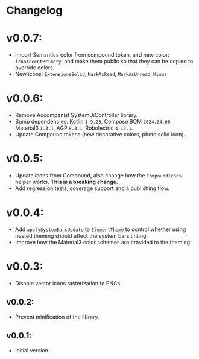 # Changelog

# v0.0.7:

- import Semantics color from compound token, and new color: `iconAccentPrimary`, and make them public so that they can be copied to override colors.
- New icons: `ExtensionsSolid`, `MarkAsRead`, `MarkAsUnread`, `Minus`

# v0.0.6:

- Remove Accompanist SystemUiController library.
- Bump dependencies: Kotlin `1.9.23`, Compose BOM `2024.04.00`, Material3 `1.3.1`, AGP `8.3.1`, Robolectric `4.12.1`.
- Update Compound tokens (new decorative colors, photo solid icon).

# v0.0.5:

- Update icons from Compound, also change how the `CompoundIcons` helper works. **This is a breaking change.**
- Add regression tests, coverage support and a publishing flow.

# v0.0.4:

- Add `applySystemBarsUpdate` to `ElementTheme` to control whether using nested theming should affect the system bars tinting.
- Improve how the Material3 color schemes are provided to the theming.

# v0.0.3:

- Disable vector icons rasterization to PNGs.

## v0.0.2:

- Prevent minification of the library.

## v0.0.1:

- Initial version.
